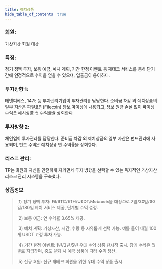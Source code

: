 ```yaml
---
title: 예치상품
hide_table_of_contents: true
---
```


### 회원:
가상자산 회원 대상

### 특징:
정기 정액 투자, 보통 예금, 예치 계획, 기간 한정 이벤트 등 재테크 서비스를 통해 단기간에 안정적으로 수익을 얻을 수 있으며, 입출금이 용이하다.

### 투자방향 1:
테넷디에스, 1475 등 투자관리기업이 투자관리를 담당한다. 준비금 차감 외 예치상품의 일부 자산은 파일코인(Filecoin) 담보 마이닝에 사용되고, 담보 원금 손실 없이 마이닝 수익은 예치상품 연 수익률을 상회한다.

### 투자방향 2:
체인업이 투자관리를 담당한다. 준비금 차감 외 예치상품의 일부 자산은 펀드관리에 사용되며, 펀드 수익은 예치상품 연 수익률을 상회한다.

### 리스크 관리:
TP는 회원의 자산을 안전하게 지키면서 투자 방향을 선택할 수 있는 독자적인 가상자산 리스크 관리 시스템을 구축했다.

### 상품정보
>(1) 정기 정액 투자: Fil/BTC/ETH/USDT/Metacoin을 대상으로 7일/30일/90일/180일 예치 서비스 제공, 단계별 수익 설정.
>
>(2) 보통 예금: 연 수익률 3.65% 제공.
>
>(3) 예치 계획: 가상자산, 시간, 수량 등 자유롭게 선택 가능. 예를 들어 매월 100개 USDT 고정 투자 가능.
>
>(4) 기간 한정 이벤트: 1년/3년/5년 우대 수익 상품 한시적 출시. 장기 수익은 월별로 지급하며, 중도 탈퇴 시 예금 상품에 따라 수익 정산.
>
>(5) 신규 회원: 신규 재테크 회원을 위한 우대 수익 상품 출시.